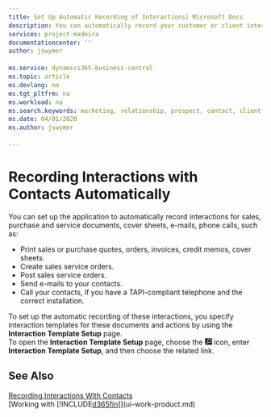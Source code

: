 ```yaml
---
title: Set Up Automatic Recording of Interactions| Microsoft Docs
description: You can automatically record your customer or client interactions, for example, for sales, purchase and service documents or phone calls.
services: project-madeira
documentationcenter: ''
author: jswymer

ms.service: dynamics365-business-central
ms.topic: article
ms.devlang: na
ms.tgt_pltfrm: na
ms.workload: na
ms.search.keywords: marketing, relationship, prospect, contact, client, customer
ms.date: 04/01/2020
ms.author: jswymer

---
```

# Recording Interactions with Contacts Automatically
You can set up the application to automatically record interactions for sales, purchase and service documents, cover sheets, e-mails, phone calls, such as:

* Print sales or purchase quotes, orders, invoices, credit memos, cover sheets.
* Create sales service orders.
* Post sales service orders.
* Send e-mails to your contacts.
* Call your contacts, if you have a TAPI-compliant telephone and the correct installation.

To set up the automatic recording of these interactions, you specify interaction templates for these documents and actions by using the **Interaction Template Setup** page.  
To open the **Interaction Template Setup** page, choose the ![Lightbulb that opens the Tell Me feature](media/ui-search/search_small.png "Tell me what you want to do") icon, enter **Interaction Template Setup**, and then choose the related link.

## See Also
[Recording Interactions With Contacts](marketing-interactions.md)  
[Working with [!INCLUDE[d365fin](includes/d365fin_md.md)]](ui-work-product.md)  
